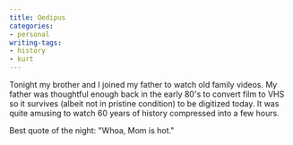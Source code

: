 ```yaml
---
title: Oedipus
categories:
- personal
writing-tags:
- history
- kurt
---
```


Tonight my brother and I joined my father to watch old family videos.  My father was thoughtful enough back in the early 80's to convert film to VHS so it survives (albeit not in pristine condition) to be digitized today.  It was quite amusing to watch 60 years of history compressed into a few hours.

Best quote of the night: "Whoa, Mom is hot."
